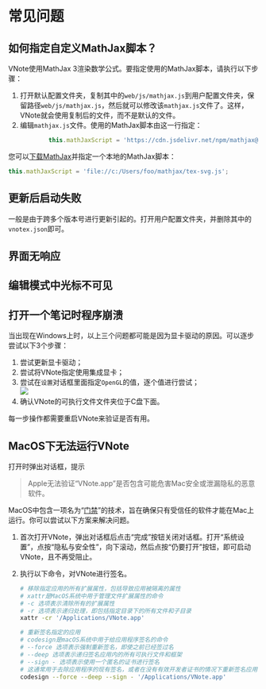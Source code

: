 # 常见问题
## 如何指定自定义MathJax脚本？
VNote使用MathJax 3渲染数学公式。要指定使用的MathJax脚本，请执行以下步骤：

1. 打开默认配置文件夹，复制其中的`web/js/mathjax.js`到用户配置文件夹，保留路径`web/js/mathjax.js`，然后就可以修改该`mathjax.js`文件了。这样，VNote就会使用复制后的文件，而不是默认的文件。
2. 编辑`mathjax.js`文件。使用的MathJax脚本由这一行指定：
    ```js
            this.mathJaxScript = 'https://cdn.jsdelivr.net/npm/mathjax@3/es5/tex-svg.js';
    ```

您可以[下载MathJax](https://docs.mathjax.org/en/latest/web/hosting.html)并指定一个本地的MathJax脚本：

```js
this.mathJaxScript = 'file://c:/Users/foo/mathjax/tex-svg.js';
```

## 更新后启动失败
一般是由于跨多个版本号进行更新引起的。打开用户配置文件夹，并删除其中的`vnotex.json`即可。

## 界面无响应
## 编辑模式中光标不可见
## 打开一个笔记时程序崩溃
当出现在Windows上时，以上三个问题都可能是因为显卡驱动的原因。可以逐步尝试以下3个步骤：

1. 尝试更新显卡驱动；
2. 尝试将VNote指定使用集成显卡；
3. 尝试在`设置`对话框里面指定`OpenGL`的值，逐个值进行尝试；  
![](vx_images/3831753136437.png)
4. 确认VNote的可执行文件文件夹位于C盘下面。

每一步操作都需要重启VNote来验证是否有用。

## MacOS下无法运行VNote
打开时弹出对话框，提示

> Apple无法验证“VNote.app”是否包含可能危害Mac安全或泄漏隐私的恶意软件。

MacOS中包含一项名为“[门禁](https://support.apple.com/zh-cn/102445)”的技术，旨在确保只有受信任的软件才能在Mac上运行。你可以尝试以下方案来解决问题。

1. 首次打开VNote，弹出对话框后点击“完成”按钮关闭对话框。打开“系统设置”，点按“隐私与安全性”，向下滚动，然后点按“仍要打开”按钮，即可启动VNote，且不再受阻止。

2. 执行以下命令，对VNote进行签名。

    ```bash
    # 移除指定应用的所有扩展属性，包括导致应用被隔离的属性
    # xattr是MacOS系统中用于管理文件扩展属性的命令
    # -c 选项表示清除所有的扩展属性
    # -r 选项表示递归处理，即包括指定目录下的所有文件和子目录
    xattr -cr '/Applications/VNote.app'

    # 重新签名指定的应用
    # codesign是macOS系统中用于给应用程序签名的命令
    # --force 选项表示强制重新签名，即使之前已经签过名
    # --deep 选项表示递归签名应用内的所有可执行文件和框架
    # --sign - 选项表示使用一个匿名的证书进行签名
    # 这通常用于去除应用程序的现有签名，或者在没有有效开发者证书的情况下重新签名应用
    codesign --force --deep --sign - '/Applications/VNote.app'
    ```
